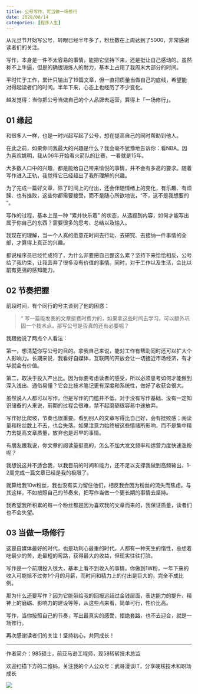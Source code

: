 ```yaml
---
title: 公号写作，可当做一场修行
date: 2020/08/14
categories: [程序人生]
---
```


从元旦节开始写公号，转眼已经半年多了，粉丝数在上周达到了5000，非常感谢读者们的关注。

写作，本身是一件不太容易的事情，能把它坚持下来，还是挺让自己感动的。虽然称不上牛逼，但是的确很锻炼人的耐力，基本上占用了我周末大部分的时间。

平时忙于工作，累计只输出了19篇文章，但一直把质量当做自己的底线，希望能对得起读者们的时间。半年下来，心态上也经历了不少变化。

越发觉得：当你把公号当做自己的个人品牌去运营，算得上「一场修行」。

<!-- more -->

## **01 缘起**

和很多人一样，也是一时兴起写起了公号，想在提高自己的同时帮助到他人。

在此之前，如果你问我最大的兴趣是什么？我会毫不犹豫地告诉你：看NBA。因为喜欢姚明，我从06年开始看火箭队的比赛，一看就是15年。

大多数人口中的兴趣，都是能给自己带来愉悦的事情，并不会有多高的要求。随着写作进入正轨，我觉得它已经超出了我所理解的兴趣。

为了完成一篇好文章，除了时间上的付出，还会伴随情绪上的变化，有乐趣、有烦躁、也有挫败，这些你都需要接受，而不是随心所欲地说，“不，这不是我想要的 ”。

写作的过程，基本上是一种 “累并快乐着” 的状态，从选题到内容，如何才能写出属于你自己的东西？需要很多的思考、总结以及输入。

我现在的理解，当一个人真的愿意花时间去行动、去研究、去接纳一件事情的全部，才算得上真正的兴趣。

都说程序员已经忙成狗了，为什么非要把自己整这么累？坚持下来恰恰相反，公号给了我约束，让我丢弃了很多没有价值的事情。同时，对于工作以及生活，会比以前有更强的感知能力。

## **02 节奏把握**

前段时间，有个同行的号主谈到了他的困惑：

> “ 写一篇能发表的文章挺费时费力的，如果拿这些时间去学习，可以额外巩固一个技术点，那写公号是否真的还有必要呢？

我跟他说了两点个人看法：

第一，想清楚你写公号的目的。拿我自己来说，能对工作有帮助同时还可以扩大个人影响力。长期来说，我看好自媒体，互联网的开放会让一切接近市场经济，有才华就会有价值。

第二，取决于投入产出比。因为你要考虑读者的感受，所以必须思考如何才能做到深入浅出、通俗易懂？它会比技术笔记更有深度和系统性，做好了收获会很大。

虽然说人人都可以写作，但是写作的门槛并不低，对于没有写作基础、没有一定知识储备的人来说，前期的过程会很难，禁不起磨砺很容易中途放弃。

写作好比爬坡，节奏也很重要。看到别人的文章写得比自己好，会有挫败感；阅读量和粉丝数上不去，也会失落。如果注意力始终被这些情绪所影响，而不是集中精力去提高文章质量，放弃也是迟早的事情。

有朋友跟我说，你文章的阅读量挺高的，怎么不加大发文频率和运营力度快速涨粉呢？

我想说这并不适合我，以我目前的时间和能力，还不足以支撑我做到高频输出，1-2周完成一篇文章已经是我的极限了。

就算给我10w粉丝，我也没有实力留住他们，相反我会因为粉丝的流失而焦虑。与其这样，不如按照自己的节奏来，把写作当做一个更长期的事情去坚持。

我希望我所积累的每一个粉丝都是因为喜欢我的文章而来的，我保证质量，读者们也不会失望。

## **03 当做一场修行**

这是自媒体最好的时代，也是功利心最重的时代。人都有一种天生的惰性，总想着吃最少的苦，走最短的弯路，获得最大的收益，但现实往往打脸。

写作是一个前期投入很大，基本上看不到收入的事情。你做到1W粉，一年下来的收入可能抵不过你1个月的月薪，而时间和精力上的付出是巨大的，完全不成比例。

那为什么还要写作？因为它能带给我的回报远超过金钱层面，表达能力的提升、精神上的磨砺、影响力的建设等等，从这些点来看，简单可行，性价比高。

写作，当你按照自己的节奏，写出最真实的感受，拒绝套路，也不去迎合，就是一场修行。

再次感谢读者们的关注！坚持初心，共同成长！



---

作者简介：985硕士，前亚马逊工程师，现58转转技术总监

欢迎扫描下方的二维码，关注我的个人公众号：武哥漫谈IT，分享硬核技术和职场成长

![](https://img-blog.csdnimg.cn/20201107215432925.jpg)